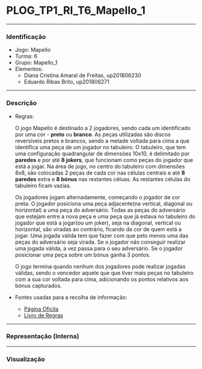 # PLOG_TP1_RI_T6_Mapello_1

----
### Identificação
* Jogo: Mapello
* Turma: 6
* Grupo: Mapello_1
* Elementos:
  * Diana Cristina Amaral de Freitas, up201806230
  * Eduardo Ribas Brito, up201806271
----
### Descrição
* Regras:
 
  O jogo Mapello é destinado a 2 jogadores, sendo cada um identificado por uma cor - **preto** ou **branco**.
  As peças utilizadas são discos reversíveis pretos e brancos, sendo a metade voltada para cima a que identifica uma peça de um jogador no tabuleiro.
  O tabuleiro, que tem uma configuração quadrangular de dimensões 10x10, é delimitado por **paredes** e por até **8 jokers**, que funcionam como peças do jogador que está a jogar.
  Na área de jogo, no centro do tabuleiro com dimensões 8x8, são colocadas 2 peças de cada cor nas células centrais e até **8 paredes** extra e **8 bónus** nas restantes céluas. As restantes células do tabuleiro ficam vazias.

  Os jogadores jogam alternadamente, começando o jogador de cor preta. 
  O jogador posiciona uma peça adjacente(na vertical, diagonal ou horizontal) a uma peça do adversário. Todas as peças do adversário que estejam entre a nova peça e uma peça que já estava no tabuleiro do jogador que está a jogar(ou um joker), seja na diagonal, vertical ou horizontal, são viradas ao contrário, ficando da cor de quem está a jogar. Uma jogada válida tem que fazer com que pelo menos uma das peças do adversário seja virada. Se o jogador não conseguir realizar uma jogada válida, a vez passa para o seu adversário.
  Se o jogador posicionar uma peça sobre um bónus ganha 3 pontos.

  O jogo termina quando nenhum dos jogadores pode realizar jogadas válidas, sendo o vencedor aquele que que tiver mais peças no tabuleiro com a sua cor voltada para cima, adicionando os pontos relativos aos bónus capturados.


* Fontes usadas para a recolha de informação:
  * [Página Oficila](https://nestorgames.com/#mapello_detail)
  * [Livro de Regras](https://nestorgames.com/rulebooks/MAPELLO_EN.pdf)
----
### Representação (Interna)


----
### Visualização
